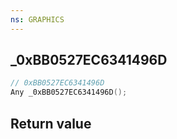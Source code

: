 ```yaml
---
ns: GRAPHICS
---
```

## _0xBB0527EC6341496D

```c
// 0xBB0527EC6341496D
Any _0xBB0527EC6341496D();
```


## Return value
